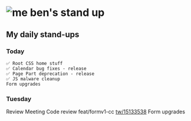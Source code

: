 # ![me](https://avatars2.githubusercontent.com/u/5232044?s=50&v=4) ben's stand up

## My daily stand-ups

### Today
   
    ✅ Root CSS home stuff
    ✅ Calendar bug fixes - release
    ✅ Page Part deprecation - release
    ✅ JS malware cleanup
    Form upgrades

### Tuesday

   Review Meeting
   Code review feat/formv1-cc [tw/15133538]( https://projects.madebyspeak.com/#/tasks/15133538)
   Form upgrades
